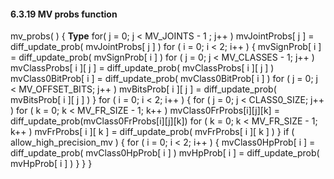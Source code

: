 #### 6.3.19 MV probs function

<div class="syntax">
mv_probs( ) {                                                          <b>Type</b>
    for( j = 0; j < MV_JOINTS - 1 ; j++ )
        mvJointProbs[ j ] = diff_update_prob( mvJointProbs[ j ] )
    for ( i = 0; i < 2; i++ ) {
        mvSignProb[ i ] = diff_update_prob( mvSignProb[ i ] )
            for ( j = 0; j < MV_CLASSES - 1; j++ )
                mvClassProbs[ i ][ j ] = diff_update_prob( mvClassProbs[ i ][ j ] )
            mvClass0BitProb[ i ] = diff_update_prob( mvClass0BitProb[ i ] )
            for ( j = 0; j < MV_OFFSET_BITS; j++ )
                mvBitsProb[ i ][ j ] = diff_update_prob( mvBitsProb[ i ][ j ] )
    }
    for ( i = 0; i < 2; i++ ) {
        for ( j = 0; j < CLASS0_SIZE; j++ )
            for ( k = 0; k < MV_FR_SIZE - 1; k++ )
                mvClass0FrProbs[i][j][k] = diff_update_prob(mvClass0FrProbs[i][j][k])
        for ( k = 0; k < MV_FR_SIZE - 1; k++ )
            mvFrProbs[ i ][ k ] = diff_update_prob( mvFrProbs[ i ][ k ] )
    }
    if ( allow_high_precision_mv ) {
        for ( i = 0; i < 2; i++ ) {
            mvClass0HpProb[ i ] = diff_update_prob( mvClass0HpProb[ i ] )
            mvHpProb[ i ] = diff_update_prob( mvHpProb[ i ] )
        }
    }
}

</div>
